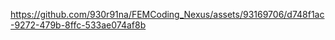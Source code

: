 

https://github.com/930r91na/FEMCoding_Nexus/assets/93169706/d748f1ac-9272-479b-8ffc-533ae074af8b

